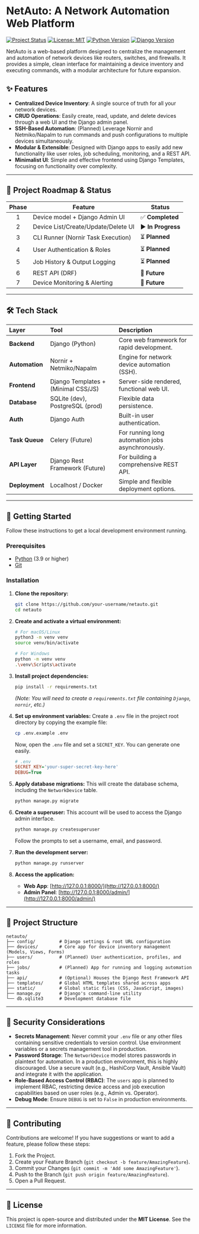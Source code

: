 # NetAuto: A Network Automation Web Platform

[![Project Status](https://img.shields.io/badge/status-in%20development-orange)](https://github.com/your-username/netauto)
[![License: MIT](https://img.shields.io/badge/License-MIT-yellow.svg)](https://opensource.org/licenses/MIT)
[![Python Version](https://img.shields.io/badge/python-3.9+-blue.svg)](https://www.python.org/downloads/)
[![Django Version](https://img.shields.io/badge/django-4.x-green.svg)](https://www.djangoproject.com/)

NetAuto is a web-based platform designed to centralize the management and automation of network devices like routers, switches, and firewalls. It provides a simple, clean interface for maintaining a device inventory and executing commands, with a modular architecture for future expansion.

## ✨ Features

-   **Centralized Device Inventory**: A single source of truth for all your network devices.
-   **CRUD Operations**: Easily create, read, update, and delete devices through a web UI and the Django admin panel.
-   **SSH-Based Automation**: (Planned) Leverage Nornir and Netmiko/Napalm to run commands and push configurations to multiple devices simultaneously.
-   **Modular & Extensible**: Designed with Django apps to easily add new functionality like user roles, job scheduling, monitoring, and a REST API.
-   **Minimalist UI**: Simple and effective frontend using Django Templates, focusing on functionality over complexity.

---

## 🚦 Project Roadmap & Status

| Phase | Feature                           | Status                                 |
| :---: | --------------------------------- | -------------------------------------- |
|   1   | Device model + Django Admin UI    | ✅ **Completed**                       |
|   2   | Device List/Create/Update/Delete UI | ▶️ **In Progress**                     |
|   3   | CLI Runner (Nornir Task Execution)  | ⏳ **Planned**                         |
|   4   | User Authentication & Roles         | ⏳ **Planned**                         |
|   5   | Job History & Output Logging      | ⏳ **Planned**                         |
|   6   | REST API (DRF)                    | 🌟 **Future**                          |
|   7   | Device Monitoring & Alerting      | 🌟 **Future**                          |

---

## 🛠️ Tech Stack

| Layer          | Tool                               | Description                                    |
| :------------- | :--------------------------------- | :--------------------------------------------- |
| **Backend**      | Django (Python)                    | Core web framework for rapid development.      |
| **Automation** | Nornir + Netmiko/Napalm            | Engine for network device automation (SSH).    |
| **Frontend**     | Django Templates + (Minimal CSS/JS) | Server-side rendered, functional web UI.       |
| **Database**     | SQLite (dev), PostgreSQL (prod)    | Flexible data persistence.                     |
| **Auth**       | Django Auth                        | Built-in user authentication.                  |
| **Task Queue**   | Celery (Future)                    | For running long automation jobs asynchronously. |
| **API Layer**    | Django Rest Framework (Future)     | For building a comprehensive REST API.         |
| **Deployment**   | Localhost / Docker                 | Simple and flexible deployment options.        |

---

## 🚀 Getting Started

Follow these instructions to get a local development environment running.

### Prerequisites

-   [Python](https://www.python.org/downloads/) (3.9 or higher)
-   [Git](https://git-scm.com/)

### Installation

1.  **Clone the repository:**
    ```bash
    git clone https://github.com/your-username/netauto.git
    cd netauto
    ```

2.  **Create and activate a virtual environment:**
    ```bash
    # For macOS/Linux
    python3 -m venv venv
    source venv/bin/activate

    # For Windows
    python -m venv venv
    .\venv\Scripts\activate
    ```

3.  **Install project dependencies:**
    ```bash
    pip install -r requirements.txt
    ```
    *(Note: You will need to create a `requirements.txt` file containing `Django`, `nornir`, etc.)*

4.  **Set up environment variables:**
    Create a `.env` file in the project root directory by copying the example file:
    ```bash
    cp .env.example .env
    ```
    Now, open the `.env` file and set a `SECRET_KEY`. You can generate one easily.
    ```ini
    # .env
    SECRET_KEY='your-super-secret-key-here'
    DEBUG=True
    ```

5.  **Apply database migrations:**
    This will create the database schema, including the `NetworkDevice` table.
    ```bash
    python manage.py migrate
    ```

6.  **Create a superuser:**
    This account will be used to access the Django admin interface.
    ```bash
    python manage.py createsuperuser
    ```
    Follow the prompts to set a username, email, and password.

7.  **Run the development server:**
    ```bash
    python manage.py runserver
    ```

8.  **Access the application:**
    -   **Web App**: [http://127.0.0.1:8000/](http://127.0.0.1:8000/)
    -   **Admin Panel**: [http://127.0.0.1:8000/admin/](http://127.0.0.1:8000/admin/)

---

## 📁 Project Structure

```
netauto/
├── config/         # Django settings & root URL configuration
├── devices/        # Core app for device inventory management (Models, Views, Forms)
├── users/          # (Planned) User authentication, profiles, and roles
├── jobs/           # (Planned) App for running and logging automation tasks
├── api/            # (Optional) Houses the Django Rest Framework API
├── templates/      # Global HTML templates shared across apps
├── static/         # Global static files (CSS, JavaScript, images)
├── manage.py       # Django's command-line utility
└── db.sqlite3      # Development database file
```

---

## 🔐 Security Considerations

-   **Secrets Management**: Never commit your `.env` file or any other files containing sensitive credentials to version control. Use environment variables or a secrets management tool in production.
-   **Password Storage**: The `NetworkDevice` model stores passwords in plaintext for automation. In a production environment, this is highly discouraged. Use a secure vault (e.g., HashiCorp Vault, Ansible Vault) and integrate it with the application.
-   **Role-Based Access Control (RBAC)**: The `users` app is planned to implement RBAC, restricting device access and job execution capabilities based on user roles (e.g., Admin vs. Operator).
-   **Debug Mode**: Ensure `DEBUG` is set to `False` in production environments.

---

## 🤝 Contributing

Contributions are welcome! If you have suggestions or want to add a feature, please follow these steps:

1.  Fork the Project.
2.  Create your Feature Branch (`git checkout -b feature/AmazingFeature`).
3.  Commit your Changes (`git commit -m 'Add some AmazingFeature'`).
4.  Push to the Branch (`git push origin feature/AmazingFeature`).
5.  Open a Pull Request.

---

## 📄 License

This project is open-source and distributed under the **MIT License**. See the `LICENSE` file for more information.
